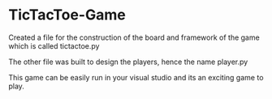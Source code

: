 # TicTacToe-Game

Created a file for the construction of the board and framework of the game which is called tictactoe.py

The other file was built to design the players, hence the name player.py

This game can be easily run in your visual studio and its an exciting game to play.
